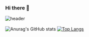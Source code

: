### Hi there 👋
![header](https://capsule-render.vercel.app/api?type=wave&color=auto&height=300&section=header&text=7beunseo%&fontSize=90)<br><br>
![Anurag's GitHub stats](https://github-readme-stats.vercel.app/api?username=7beunseo&show_icons=true&theme=radical)
[![Top Langs](https://github-readme-stats.vercel.app/api/top-langs/?username=7beunseo&langs_count=8)](https://github.com/7beunseo/github-readme-stats)


<!--
**7beunseo/7beunseo** is a ✨ _special_ ✨ repository because its `README.md` (this file) appears on your GitHub profile.

Here are some ideas to get you started:

- 🔭 I’m currently working on ...
- 🌱 I’m currently learning ...
- 👯 I’m looking to collaborate on ...
- 🤔 I’m looking for help with ...
- 💬 Ask me about ...
- 📫 How to reach me: ...
- 😄 Pronouns: ...
- ⚡ Fun fact: ...
-->
